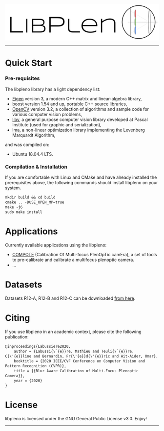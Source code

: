 ![banner-logo](doc/imgs/banner-pleno.png)

---

Quick Start
===========

### Pre-requisites

The libpleno library has a light dependency list:

 * [Eigen] version 3, a modern C++ matrix and linear-algebra library,
 * [boost] version 1.54 and up, portable C++ source libraries,
 * [OpenCV] version 3.2, a collection of algorithms and sample code for various computer vision problems,
 * [libv], a general purpose computer vision library developed at Pascal Institute (used for graphic and serialization),
 * [lma], a non-linear optimization library implementing the Levenberg Marquardt Algorithm,
 
and was compiled on:
  * Ubuntu 18.04.4 LTS.
  
### Compilation & Installation 

If you are comfortable with Linux and CMake and have already installed the prerequisites above, the following commands should install libpleno on your system.

```
mkdir build && cd build
cmake .. -DUSE_OPEN_MP=true
make -j6
sudo make install
```

Applications
============


Currently available applications using the libpleno:
 * [COMPOTE](https://github.com/comsee-research/compote) (Calibration Of Multi-focus PlenOpTic camEra), a set of tools to pre-calibrate and calibrate a multifocus plenoptic camera.
 * ...
 
Datasets
========

Datasets R12-A, R12-B and R12-C can be downloaded [from here](https://github.com/comsee-research/plenoptic-datasets).

Citing
======

If you use libpleno in an academic context, please cite the following publication:

	@inproceedings{Labussiere2020,
		author = {Labussi{\`{e}}re, Mathieu and Teuli{\`{e}}re, C{\'{e}}line and Bernardin, Fr{\'{e}}d{\'{e}}ric and Ait-Aider, Omar},
		booktitle = {2020 IEEE/CVF Conference on Computer Vision and Pattern Recognition (CVPR)},
		title = {{Blur Aware Calibration of Multi-Focus Plenoptic Camera}},
		year = {2020}
	}


License
=======

libpleno is licensed under the GNU General Public License v3.0. Enjoy!

[Ubuntu]: http://www.ubuntu.com
[CMake]: http://www.cmake.org
[CMake documentation]: http://www.cmake.org/cmake/help/cmake2.6docs.html
[git]: http://git-scm.com
[Eigen]: http://eigen.tuxfamily.org
[libv]: http://gitlab.ip.uca.fr/libv/libv
[lma]: http://gitlab.ip.uca.fr/libv/lma
[OpenCV]: https://opencv.org/
[Doxygen]: http://www.stack.nl/~dimitri/doxygen/
[boost]: http://www.boost.org/

---
